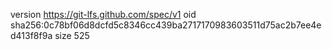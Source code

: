version https://git-lfs.github.com/spec/v1
oid sha256:0c78bf06d8dcfd5c8346cc439ba2717170983603511d75ac2b7ee4ed413f8f9a
size 525
